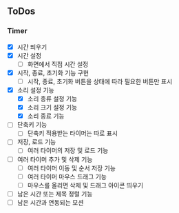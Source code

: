 ## ToDos

### Timer

-   [x] 시간 띄우기
-   [x] 시간 설정
    -   [ ] 화면에서 직접 시간 설정
-   [x] 시작, 종료, 초기화 기능 구현
    -   [ ] 시작, 종료, 초기화 버튼을 상태에 따라 필요한 버튼만 표시
-   [x] 소리 설정 기능
    -   [x] 소리 종류 설정 기능
    -   [x] 소리 크기 설정 기능
    -   [x] 소리 종료 기능
-   [ ] 단축키 기능
    -   [ ] 단축키 적용받는 타이머는 따로 표시
-   [ ] 저장, 로드 기능
    -   [ ] 여러 타이머의 저장 및 로드 기능
-   [ ] 여러 타이머 추가 및 삭제 기능
    -   [ ] 여러 타이머 이동 및 순서 저장 기능
    -   [ ] 여러 타이머 마우스 드래그 기능
    -   [ ] 마우스를 올리면 삭제 및 드래그 아이콘 띄우기
-   [ ] 남은 시간 또는 제목 정렬 기능
-   [ ] 남은 시간과 연동되는 모션
